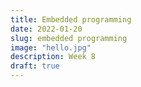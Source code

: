 ```yaml
---
title: Embedded programming
date: 2022-01-20
slug: embedded programming
image: "hello.jpg"
description: Week 8
draft: true
---
```

